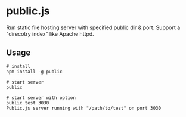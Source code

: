# public.js

  Run static file hosting server with specified public dir & port.
  Support a "direcotry index" like Apache httpd.

## Usage

    # install
    npm install -g public

    # start server 
    public

    # start server with option
    public test 3030
    Public.js server running with "/path/to/test" on port 3030

